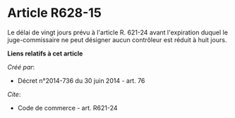 # Article R628-15

Le délai de vingt jours prévu à l'article R. 621-24 avant l'expiration duquel le juge-commissaire ne peut désigner aucun
contrôleur est réduit à huit jours.

**Liens relatifs à cet article**

_Créé par_:

  - Décret n°2014-736 du 30 juin 2014 - art. 76

_Cite_:

  - Code de commerce - art. R621-24
